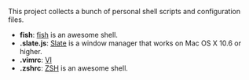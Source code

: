 This project collects a bunch of personal shell scripts and configuration files.

* **fish**: [fish](https://fishshell.com/) is an awesome shell.
* **.slate.js**: [Slate](https://github.com/jigish/slate) is a window manager that works on Mac OS X 10.6 or higher.
* **.vimrc**: [VI](http://ex-vi.sourceforge.net)
* **.zshrc**: [ZSH](http://zsh.sourceforge.net) is an awesome shell.
